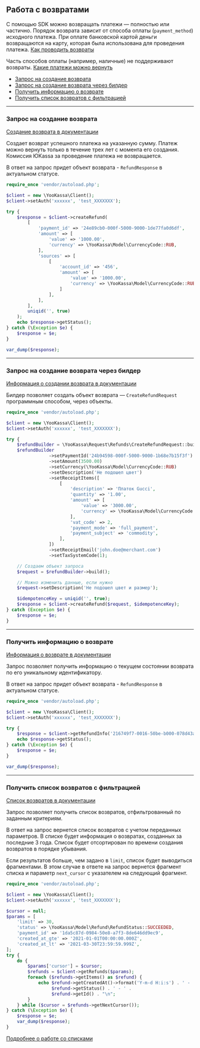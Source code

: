 ## Работа с возвратами

С помощью SDK можно возвращать платежи — полностью или частично. Порядок возврата зависит от способа оплаты 
(`payment_method`) исходного платежа. При оплате банковской картой деньги возвращаются на карту, 
которая была использована для проведения платежа. [Как проводить возвраты](https://yookassa.ru/developers/payments/refunds) 

Часть способов оплаты (например, наличные) не поддерживают возвраты. [Какие платежи можно вернуть](https://yookassa.ru/developers/payment-methods/overview#all)

* [Запрос на создание возврата](#Запрос-на-создание-возврата)
* [Запрос на создание возврата через билдер](#Запрос-на-создание-возврата-через-билдер)
* [Получить информацию о возврате](#Получить-информацию-о-возврате)
* [Получить список возвратов с фильтрацией](#Получить-список-возвратов-с-фильтрацией)

---

### Запрос на создание возврата <a name="Запрос-на-создание-возврата"></a>

[Создание возврата в документации](https://yookassa.ru/developers/api?lang=php#create_refund)

Создает возврат успешного платежа на указанную сумму. Платеж можно вернуть только в течение трех лет с момента его создания. 
Комиссия ЮKassa за проведение платежа не возвращается.

В ответ на запрос придет объект возврата - `RefundResponse` в актуальном статусе.

```php
require_once 'vendor/autoload.php';

$client = new \YooKassa\Client();
$client->setAuth('xxxxxx', 'test_XXXXXXX');

try {
    $response = $client->createRefund(
        [
            'payment_id' => '24e89cb0-000f-5000-9000-1de77fa0d6df',
            'amount' => [
                'value' => '1000.00',
                'currency' => \YooKassa\Model\CurrencyCode::RUB,
            ],
            'sources' => [
                [
                    'account_id' => '456',
                    'amount' => [
                        'value' => '1000.00',
                        'currency' => \YooKassa\Model\CurrencyCode::RUB,
                    ]
                ],
            ],
        ],
        uniqid('', true)
    );
    echo $response->getStatus();
} catch (\Exception $e) {
    $response = $e;
}

var_dump($response);
```

---

### Запрос на создание возврата через билдер <a name="Запрос-на-создание-возврата-через-билдер"></a>

[Информация о создании возврата в документации](https://yookassa.ru/developers/api?lang=php#create_refund)

Билдер позволяет создать объект возврата — `CreateRefundRequest` программным способом, через объекты.

```php
require_once 'vendor/autoload.php';

$client = new \YooKassa\Client();
$client->setAuth('xxxxxx', 'test_XXXXXXX');

try {
    $refundBuilder = \YooKassa\Request\Refunds\CreateRefundRequest::builder();
    $refundBuilder
                ->setPaymentId('24b94598-000f-5000-9000-1b68e7b15f3f')
                ->setAmount(3500.00)
                ->setCurrency(\YooKassa\Model\CurrencyCode::RUB)
                ->setDescription('Не подошел цвет')
                ->setReceiptItems([
                    [
                        'description' => 'Платок Gucci',
                        'quantity' => '1.00',
                        'amount' => [
                            'value' => '3000.00',
                            'currency' => \YooKassa\Model\CurrencyCode::RUB,
                        ],
                        'vat_code' => 2,
                        'payment_mode' => 'full_payment',
                        'payment_subject' => 'commodity',
                    ],
                ])
                ->setReceiptEmail('john.doe@merchant.com')
                ->setTaxSystemCode(1);

    // Создаем объект запроса
    $request = $refundBuilder->build();

    // Можно изменить данные, если нужно
    $request->setDescription('Не подошел цвет и размер');

    $idempotenceKey = uniqid('', true);
    $response = $client->createRefund($request, $idempotenceKey);
} catch (Exception $e) {
    $response = $e;
}
```

---

### Получить информацию о возврате <a name="Получить-информацию-о-возврате"></a>

[Информация о возврате в документации](https://yookassa.ru/developers/api?lang=php#get_refund)

Запрос позволяет получить информацию о текущем состоянии возврата по его уникальному идентификатору.

В ответ на запрос придет объект возврата - `RefundResponse` в актуальном статусе.

```php
require_once 'vendor/autoload.php';

$client = new \YooKassa\Client();
$client->setAuth('xxxxxx', 'test_XXXXXXX');

try {
    $response = $client->getRefundInfo('216749f7-0016-50be-b000-078d43a63ae4');
    echo $response->getStatus();
} catch (\Exception $e) {
    $response = $e;
}

var_dump($response);
```

---

### Получить список возвратов с фильтрацией <a name="Получить-список-возвратов-с-фильтрацией"></a>

[Список возвратов в документации](https://yookassa.ru/developers/api?lang=php#get_refunds_list)

Запрос позволяет получить список возвратов, отфильтрованный по заданным критериям.

В ответ на запрос вернется список возвратов с учетом переданных параметров. В списке будет информация о возвратах, 
созданных за последние 3 года. Список будет отсортирован по времени создания возвратов в порядке убывания.

Если результатов больше, чем задано в `limit`, список будет выводиться фрагментами. В этом случае в ответе на запрос 
вернется фрагмент списка и параметр `next_cursor` с указателем на следующий фрагмент.

```php
require_once 'vendor/autoload.php';

$client = new \YooKassa\Client();
$client->setAuth('xxxxxx', 'test_XXXXXXX');

$cursor = null;
$params = [
    'limit' => 30,
    'status' => \YooKassa\Model\Refund\RefundStatus::SUCCEEDED,
    'payment_id' => '1da5c87d-0984-50e8-a7f3-8de646dd9ec9',
    'created_at_gte' => '2021-01-01T00:00:00.000Z',
    'created_at_lt' => '2021-03-30T23:59:59.999Z',
];
try {
    do {
        $params['cursor'] = $cursor;
        $refunds = $client->getRefunds($params);
        foreach ($refunds->getItems() as $refund) {
            echo $refund->getCreatedAt()->format('Y-m-d H:i:s') . ' - ' .
                 $refund->getStatus() . ' - ' .
                 $refund->getId() . "\n";
        }
    } while ($cursor = $refunds->getNextCursor());
} catch (\Exception $e) {
    $response = $e;
    var_dump($response);
}
```
[Подробнее о работе со списками](https://yookassa.ru/developers/using-api/lists)
